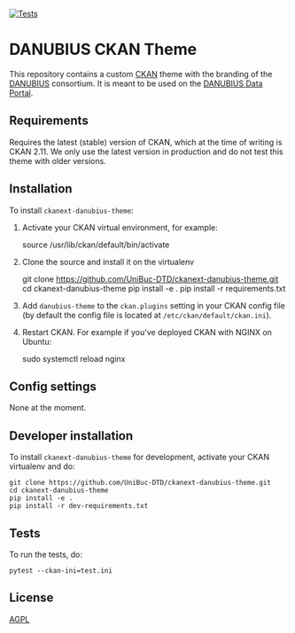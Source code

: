 [![Tests](https://github.com/UniBuc-DTD/ckanext-danubius-theme/workflows/Tests/badge.svg?branch=main)](https://github.com/UniBuc-DTD/ckanext-danubius-theme/actions)

# DANUBIUS CKAN Theme

This repository contains a custom [CKAN](https://ckan.org/) theme with the branding of the [DANUBIUS](https://danubius-ri.eu) consortium. It is meant to be used on the [DANUBIUS Data Portal](https://data.danubius-ri.eu).

## Requirements

Requires the latest (stable) version of CKAN, which at the time of writing is CKAN 2.11. We only use the latest version in production and do not test this theme with older versions.

## Installation

To install `ckanext-danubius-theme`:

1. Activate your CKAN virtual environment, for example:

     source /usr/lib/ckan/default/bin/activate

2. Clone the source and install it on the virtualenv

    git clone https://github.com/UniBuc-DTD/ckanext-danubius-theme.git
    cd ckanext-danubius-theme
    pip install -e .
	pip install -r requirements.txt

3. Add `danubius-theme` to the `ckan.plugins` setting in your CKAN
   config file (by default the config file is located at
   `/etc/ckan/default/ckan.ini`).

4. Restart CKAN. For example if you've deployed CKAN with NGINX on Ubuntu:

     sudo systemctl reload nginx


## Config settings

None at the moment.

## Developer installation

To install `ckanext-danubius-theme` for development, activate your CKAN virtualenv and
do:

    git clone https://github.com/UniBuc-DTD/ckanext-danubius-theme.git
    cd ckanext-danubius-theme
    pip install -e .
    pip install -r dev-requirements.txt


## Tests

To run the tests, do:

    pytest --ckan-ini=test.ini

## License

[AGPL](https://www.gnu.org/licenses/agpl-3.0.en.html)
